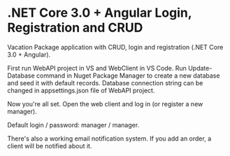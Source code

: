 # .NET Core 3.0 + Angular Login, Registration and CRUD
Vacation Package application with CRUD, login and registration (.NET Core 3.0 + Angular).

First run WebAPI project in VS and WebClient in VS Code.
Run Update-Database command in Nuget Package Manager to create a new database and seed it with default records.
Database connection string can be changed in appsettings.json file of WebAPI project.

Now you're all set. Open the web client and log in (or register a new manager).

Default login / password: manager / manager.

There's also a working email notification system.
If you add an order, a client will be notified about it.
